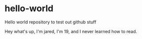 # hello-world
Hello world repository to test out github stuff

Hey what's up, I'm jared, I'm 19, and I never learned how to read.
